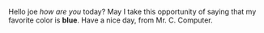 Hello joe *how are you* today?
May I take this opportunity
of saying
that my favorite color is **blue**.
Have a nice day,
from Mr. C. Computer.
